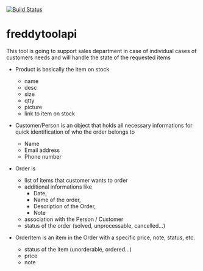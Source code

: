 [![Build Status](https://dev.azure.com/covid19-david/freddytoolapi/_apis/build/status/fedordavid.freddytoolapi?branchName=master)](https://dev.azure.com/covid19-david/freddytoolapi/_build/latest?definitionId=10&branchName=master)

# freddytoolapi

This tool is going to support sales department in case of individual cases of customers needs and will handle the state of the requested items

- Product is basically the item on stock
  - name
  - desc
  - size
  - qtty
  - picture
  - link to item on stock
  
- Customer/Person is an object that holds all necessary informations for quick identification of who the order belongs to
  - Name
  - Email address
  - Phone number
  
- Order is
  - list of items that customer wants to order
  - additional informations like 
    - Date, 
    - Name of the order, 
    - Description of the Order, 
    - Note
  - association with the Person / Customer
  - status of the order (solved, unprocessable, cancelled...)
  
- OrderItem is an item in the Order with a specific price, note, status, etc.
  - status of the item (unorderable, ordered...)
  - price
  - note
  
